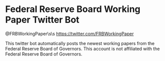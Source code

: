 # Federal Reserve Board Working Paper Twitter Bot

@FRBWorkingPaper\s\s
https://twitter.com/FRBWorkingPaper

This twitter bot automatically posts the newest working papers from the Federal Reserve Board of Governors.
This account is not affiliated with the Federal Reserve Board of Governors.
